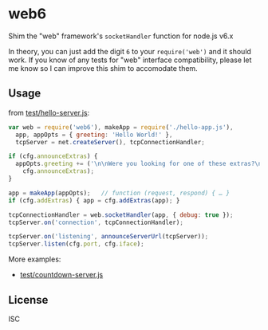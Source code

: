 ﻿
<!--#echo json="package.json" key="name" underline="=" -->
web6
====
<!--/#echo -->

<!--#echo json="package.json" key="description" -->
Shim the &quot;web&quot; framework&#39;s `socketHandler` function for node.js
v6.x
<!--/#echo -->

In theory, you can just add the digit `6` to your `require('web')` and it
should work. If you know of any tests for "web" interface compatibility,
please let me know so I can improve this shim to accomodate them.



Usage
-----

from [test/hello-server.js](test/hello-server.js):

<!--#include file="test/hello-server.js" start="  //#u" stop="  //#r"
  outdent="  " code="javascript" -->
<!--#verbatim lncnt="19" -->
```javascript
var web = require('web6'), makeApp = require('./hello-app.js'),
  app, appOpts = { greeting: 'Hello World!' },
  tcpServer = net.createServer(), tcpConnectionHandler;

if (cfg.announceExtras) {
  appOpts.greeting += ('\n\nWere you looking for one of these extras?\n' +
    cfg.announceExtras);
}

app = makeApp(appOpts);   // function (request, respond) { … }
if (cfg.addExtras) { app = cfg.addExtras(app); }

tcpConnectionHandler = web.socketHandler(app, { debug: true });
tcpServer.on('connection', tcpConnectionHandler);

tcpServer.on('listening', announceServerUrl(tcpServer));
tcpServer.listen(cfg.port, cfg.iface);
```
<!--/include-->


More examples:
* [test/countdown-server.js](test/countdown-server.js)


<!--#toc stop="scan" -->


License
-------
<!--#echo json="package.json" key=".license" -->
ISC
<!--/#echo -->
